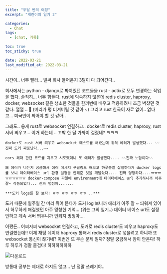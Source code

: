 ```yaml
---
title: "두달 반의 여정"
excerpt: "개린이의 일기 2"

categories:
  - Chat
tags:
  - [chat, 기록]

toc: true
toc_sticky: true

date: 2022-03-21
last_modified_at: 2022-03-21
---
```


시간이.. 너무 빨라... 벌써 회사 들어온지 3달이 다 되어간다.. 

회사에서는 python - django로 짜져있던 코드들을 rust - actix로 모두 변경하는 작업을 했다. 솔직히... 너무 힘들다. rust에 익숙하지 않은데 redis cluster, haproxy, docker, websocket 같은 생소한 것들을 한꺼번에 배우고 적용하려니 조금 벅찼던 것 같다. 껄껄 .. 🤯 (머리가 펑 터져버릴 것 같아 ~) 그리고 rust 한국어 자료 없어.. 없다고... 미국인이 되어야 할 것 같아..

그래도.. 용케 rust로 websocket 연결하고.. docker로 redis cluster, haproxy, rust 서버 띄우고... 이거 하는데 .. 꼬박 한 달 가까이 걸렸네? ㅋㅋㅋ 

```
docker로 rust 서버 띄우고 websocket 테스트를 해봤는데 위의 에러가 발생했다... ~~진짜 도커 짜증난다...~~

cors 헤더 관련 코드를 지우고 시도했더니 또 에러가 발생했다.... ~~진짜 노답이다~~

왜 에러가 나는지 궁금해서 에러 메세지 구글링도 해보고 하루종일 삽질하다가 docker logs를 보니 데이터베이스 url 환경 설정을 안해준 것을 깨달았다.... 진짜 멍청하다....ㅠㅠㅠㅠㅠㅠㅠㅠㅠ docker-compose 파일에 environment에 데이터베이스 url 추가하니까 아주 잘~ 작동되었다... 진짜 멍청아.......

***도커 logs를 잘 보자! ㅎㅎ ㅎㅎ ㅎㅎ ㅎㅎ ..***
```

도커 때문에 일주일 간 머리 쥐어 뜯다가 도커 log 보니까 에러가 아주 잘 ~ 띄워져 있어서 허무하게 해결했던 아주 멍청한 기억... (위는 그의 일기..) 데이터 베이스 url도 설정 안하고 계속 서버 띄우니까 안되지 멍청아.... 

어쨌든.. 어찌저찌 websocket 연결하고, 도커로 redis cluster도 띄우고 haproxy도 연결했는데!! 이제 채팅 데이터 haproxy 통해서 redis cluster로 넣을려고 하니까 또 websocket 통신이 끊기네? 이번엔 또 무슨 문제 일까? 정말 궁금해서 잠이 안온다! 하루 하루가 정말 즐겁다! 하하하하하하

![다운로드](https://user-images.githubusercontent.com/73830753/159286927-bfc75efc-839c-4d7f-a0f8-343cedc3e921.jpeg)

방통대 공부는 제대로 하지도 않고... 난 정말 쓰레기야..